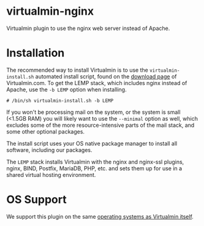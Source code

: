 # virtualmin-nginx

Virtualmin plugin to use the nginx web server instead of Apache.

# Installation

The recommended way to install Virtualmin is to use the `virtualmin-install.sh`
automated install script, found on the [download page](https://www.virtualmin.com/download)
of Virtualmin.com. To get the LEMP stack, which includes nginx instead of 
Apache, use the `-b LEMP` option when installing.

```
# /bin/sh virtualmin-install.sh -b LEMP
```

If you won't be processing mail on the system, or the system is small (<1.5GB RAM)
you will likely want to use the `--minimal` option as well, which excludes some
of the more resource-intensive parts of the mail stack, and some other optional
packages.

The install script uses your OS native package manager to install all software,
including our packages.

The `LEMP` stack installs Virtualmin with the nginx and nginx-ssl plugins, nginx,
BIND, Postfix, MariaDB, PHP, etc. and sets them up for use in a shared virtual hosting
environment.

# OS Support

We support this plugin on the same [operating systems as Virtualmin itself](https://www.virtualmin.com/documentation/os-support/).
